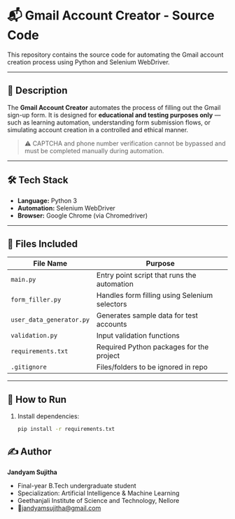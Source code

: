 # 📬 Gmail Account Creator - Source Code

This repository contains the source code for automating the Gmail account creation process using Python and Selenium WebDriver.

---

## 📌 Description

The **Gmail Account Creator** automates the process of filling out the Gmail sign-up form. It is designed for **educational and testing purposes only** — such as learning automation, understanding form submission flows, or simulating account creation in a controlled and ethical manner.

> ⚠️ CAPTCHA and phone number verification cannot be bypassed and must be completed manually during automation.

---

## 🛠️ Tech Stack

- **Language:** Python 3
- **Automation:** Selenium WebDriver
- **Browser:** Google Chrome (via Chromedriver)

---

## 📁 Files Included

| File Name              | Purpose                                      |
|------------------------|----------------------------------------------|
| `main.py`              | Entry point script that runs the automation  |
| `form_filler.py`       | Handles form filling using Selenium selectors|
| `user_data_generator.py`| Generates sample data for test accounts     |
| `validation.py`        | Input validation functions                   |
| `requirements.txt`     | Required Python packages for the project     |
| `.gitignore`           | Files/folders to be ignored in repo          |
---

## 🚀 How to Run

1. Install dependencies:
   ```bash
   pip install -r requirements.txt

## ✍️ Author

**Jandyam Sujitha**  
- Final-year B.Tech undergraduate student  
- Specialization: Artificial Intelligence & Machine Learning  
- Geethanjali Institute of Science and Technology, Nellore
- 📧jandyamsujitha@gmail.com
